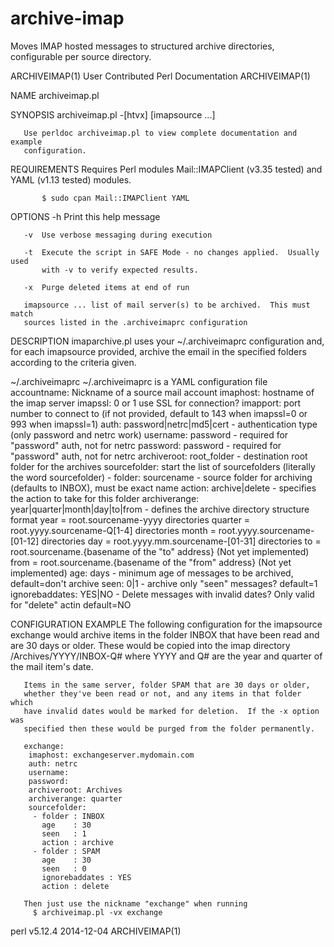 archive-imap
============

Moves IMAP hosted messages to structured archive directories, configurable per source directory.

ARCHIVEIMAP(1)        User Contributed Perl Documentation       ARCHIVEIMAP(1)



NAME
       archiveimap.pl

SYNOPSIS
       archiveimap.pl -[htvx] [imapsource ...]

       Use perldoc archiveimap.pl to view complete documentation and example
       configuration.

REQUIREMENTS
       Requires Perl modules Mail::IMAPClient (v3.35 tested) and YAML (v1.13
       tested) modules.

           $ sudo cpan Mail::IMAPClient YAML

OPTIONS
       -h  Print this help message

       -v  Use verbose messaging during execution

       -t  Execute the script in SAFE Mode - no changes applied.  Usually used
           with -v to verify expected results.

       -x  Purge deleted items at end of run

       imapsource ... list of mail server(s) to be archived.  This must match
       sources listed in the .archiveimaprc configuration

DESCRIPTION
       imaparchive.pl uses your ~/.archiveimaprc configuration and, for each
       imapsource provided, archive the email in the specified folders
       according to the criteria given.

~/.archiveimaprc ~/.archiveimaprc is a YAML configuration file
       accountname: Nickname of a source mail account
           imaphost: hostname of the imap server
           imapssl: 0 or 1 use SSL for connection?
           imapport: port number to connect to (if not provided, default to
           143 when imapssl=0 or 993 when imapssl=1)
           auth: password|netrc|md5|cert - authentication type (only password
           and netrc work)
           username: password - required for "password" auth, not for netrc
           password: password - required for "password" auth, not for netrc
           archiveroot: root_folder - destination root folder for the archives
           sourcefolder: start the list of sourcefolders (literally the word
           sourcefolder)
               - folder: sourcename - source folder for archiving (defaults to
               INBOX), must be exact name
                   action: archive|delete - specifies the action to take for
                   this folder
                   archiverange: year|quarter|month|day|to|from - defines the
                   archive directory structure format
                       year = root.sourcename-yyyy directories
                       quarter = root.yyyy.sourcename-Q[1-4] directories
                       month = root.yyyy.sourcename-[01-12] directories
                       day = root.yyyy.mm.sourcename-[01-31] directories
                       to = root.sourcename.{basename of the "to" address}
                       (Not yet implemented)
                       from = root.sourcename.{basename of the "from" address}
                       (Not yet implemented)
                   age: days - minimum age of messages to be archived,
                   default=don't archive
                   seen: 0|1 - archive only "seen" messages? default=1
                   ignorebaddates: YES|NO - Delete messages with invalid
                   dates?  Only valid for "delete" actin default=NO

CONFIGURATION EXAMPLE
       The following configuration for the imapsource exchange would archive
       items in the folder INBOX that have been read and are 30 days or older.
       These would be copied into the imap directory /Archives/YYYY/INBOX-Q#
       where YYYY and Q# are the year and quarter of the mail item's date.

       Items in the same server, folder SPAM that are 30 days or older,
       whether they've been read or not, and any items in that folder which
       have invalid dates would be marked for deletion.  If the -x option was
       specified then these would be purged from the folder permanently.

       exchange:
        imaphost: exchangeserver.mydomain.com
        auth: netrc
        username:
        password:
        archiveroot: Archives
        archiverange: quarter
        sourcefolder:
         - folder : INBOX
           age    : 30
           seen   : 1
           action : archive
         - folder : SPAM
           age    : 30
           seen   : 0
           ignorebaddates : YES
           action : delete

       Then just use the nickname "exchange" when running
         $ archiveimap.pl -vx exchange



perl v5.12.4                      2014-12-04                    ARCHIVEIMAP(1)
